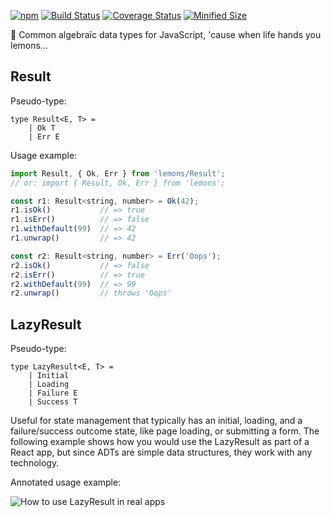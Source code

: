 [![npm](https://img.shields.io/npm/v/lemons.svg)](https://www.npmjs.com/package/lemons)
[![Build Status](https://img.shields.io/travis/nvie/lemons.js/master.svg)](https://travis-ci.org/nvie/lemons.js)
[![Coverage Status](https://img.shields.io/coveralls/nvie/lemons.js/master.svg)](https://coveralls.io/github/nvie/lemons.js?branch=master)
[![Minified Size](https://badgen.net/bundlephobia/minzip/lemons)](https://bundlephobia.com/result?p=lemons)

🍋 Common algebraïc data types for JavaScript, 'cause when life hands you lemons...

## Result

Pseudo-type:

    type Result<E, T> =
        | Ok T
        | Err E

Usage example:

```javascript
import Result, { Ok, Err } from 'lemons/Result';
// or: import { Result, Ok, Err } from 'lemons';

const r1: Result<string, number> = Ok(42);
r1.isOk()           // => true
r1.isErr()          // => false
r1.withDefault(99)  // => 42
r1.unwrap()         // => 42

const r2: Result<string, number> = Err('Oops');
r2.isOk()           // => false
r2.isErr()          // => true
r2.withDefault(99)  // => 99
r2.unwrap()         // throws 'Oops'
```


## LazyResult

Pseudo-type:

    type LazyResult<E, T> =
        | Initial
        | Loading
        | Failure E
        | Success T

Useful for state management that typically has an initial, loading, and
a failure/success outcome state, like page loading, or submitting a form.  The
following example shows how you would use the LazyResult as part of a React
app, but since ADTs are simple data structures, they work with any technology.

Annotated usage example:

![How to use LazyResult in real apps](./lazyresult-example-usage.png)
